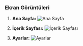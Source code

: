 ### Ekran Görüntüleri

1. **Ana Sayfa:**
   ![Ana Sayfa](https://github.com/user-attachments/assets/66761443-5ec1-4606-8101-98c7f477b09b)

2. **İçerik Sayfası:**
   ![İçerik Sayfası](https://github.com/user-attachments/assets/c09d0586-e348-46fd-8658-8a23b5030471)

3. **Ayarlar:**
   ![Ayarlar](https://github.com/user-attachments/assets/6faa1edb-e9d1-4005-b0e8-d971d101ae0f)
